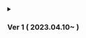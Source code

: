 <details>
<summary><h3>Ver 1 ( 2023.04.10~ ) </h3></summary>  
    
  >Ver 1.1 ( 04.10~12 )
    
    View - 레이아웃, 로고, View 공통 서식 프로토타입
    Login - 프로토타입
    QnA - update / delete 제외 완료
    
  >
  >
  >Ver 1.2 ( 04.17 )

    web.xml : multipart 제거
    QnA : View와 맞춰서 페이징 및 검색 완료 예정
    aws to client view img
    
  >
    
</details>
